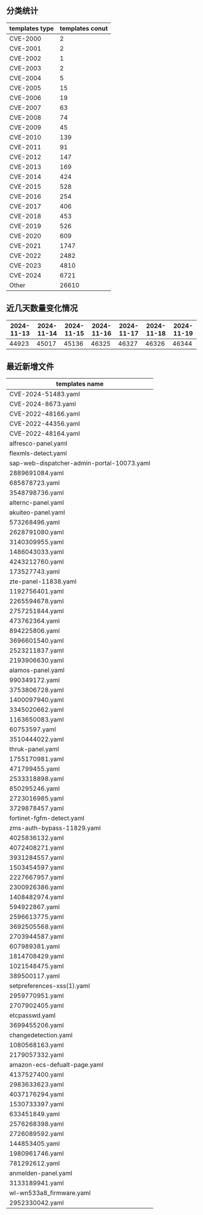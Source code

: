 ## 分类统计
| templates type | templates conut | 
| --- | --- |
| CVE-2000 | 2 |
| CVE-2001 | 2 |
| CVE-2002 | 1 |
| CVE-2003 | 2 |
| CVE-2004 | 5 |
| CVE-2005 | 15 |
| CVE-2006 | 19 |
| CVE-2007 | 63 |
| CVE-2008 | 74 |
| CVE-2009 | 45 |
| CVE-2010 | 139 |
| CVE-2011 | 91 |
| CVE-2012 | 147 |
| CVE-2013 | 169 |
| CVE-2014 | 424 |
| CVE-2015 | 528 |
| CVE-2016 | 254 |
| CVE-2017 | 406 |
| CVE-2018 | 453 |
| CVE-2019 | 526 |
| CVE-2020 | 609 |
| CVE-2021 | 1747 |
| CVE-2022 | 2482 |
| CVE-2023 | 4810 |
| CVE-2024 | 6721 |
| Other | 26610 |
## 近几天数量变化情况
|2024-11-13 | 2024-11-14 | 2024-11-15 | 2024-11-16 | 2024-11-17 | 2024-11-18 | 2024-11-19|
|--- | ------ | ------ | ------ | ------ | ------ | ---|
|44923 | 45017 | 45136 | 46325 | 46327 | 46326 | 46344|
## 最近新增文件
| templates name | 
| --- |
| CVE-2024-51483.yaml |
| CVE-2024-8673.yaml |
| CVE-2022-48166.yaml |
| CVE-2022-44356.yaml |
| CVE-2022-48164.yaml |
| alfresco-panel.yaml |
| flexmls-detect.yaml |
| sap-web-dispatcher-admin-portal-10073.yaml |
| 2889691084.yaml |
| 685878723.yaml |
| 3548798736.yaml |
| alternc-panel.yaml |
| akuiteo-panel.yaml |
| 573268496.yaml |
| 2628791080.yaml |
| 3140309955.yaml |
| 1486043033.yaml |
| 4243212760.yaml |
| 173527743.yaml |
| zte-panel-11838.yaml |
| 1192756401.yaml |
| 2265594678.yaml |
| 2757251844.yaml |
| 473762364.yaml |
| 894225806.yaml |
| 3696601540.yaml |
| 2523211837.yaml |
| 2193906630.yaml |
| alamos-panel.yaml |
| 990349172.yaml |
| 3753806728.yaml |
| 1400097940.yaml |
| 3345020662.yaml |
| 1163650083.yaml |
| 60753597.yaml |
| 3510444022.yaml |
| thruk-panel.yaml |
| 1755170981.yaml |
| 471799455.yaml |
| 2533318898.yaml |
| 850295246.yaml |
| 2723016985.yaml |
| 3729878457.yaml |
| fortinet-fgfm-detect.yaml |
| zms-auth-bypass-11829.yaml |
| 4025836132.yaml |
| 4072408271.yaml |
| 3931284557.yaml |
| 1503454597.yaml |
| 2227667957.yaml |
| 2300926386.yaml |
| 1408482974.yaml |
| 594922867.yaml |
| 2596613775.yaml |
| 3692505568.yaml |
| 2703944587.yaml |
| 607989381.yaml |
| 1814708429.yaml |
| 1021548475.yaml |
| 389500117.yaml |
| setpreferences-xss(1).yaml |
| 2959770951.yaml |
| 2707902405.yaml |
| etcpasswd.yaml |
| 3699455206.yaml |
| changedetection.yaml |
| 1080568163.yaml |
| 2179057332.yaml |
| amazon-ecs-defualt-page.yaml |
| 4137527400.yaml |
| 2983633623.yaml |
| 4037176294.yaml |
| 1530733397.yaml |
| 633451849.yaml |
| 2576268398.yaml |
| 2726089592.yaml |
| 144853405.yaml |
| 1980961746.yaml |
| 781292612.yaml |
| anmelden-panel.yaml |
| 3133189941.yaml |
| wl-wn533a8_firmware.yaml |
| 2952330042.yaml |
